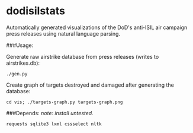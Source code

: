 dodisilstats
============
Automatically generated visualizations of the DoD's anti-ISIL air campaign press releases using natural language parsing.

###Usage:

Generate raw airstrike database from press releases (writes to airstrikes.db):
```
./gen.py
````

Create graph of targets destroyed and damaged after generating the database:
```
cd vis; ./targets-graph.py targets-graph.png
```

###Depends:
*note: install untested.*

````
requests sqlite3 lxml cssselect nltk
````
